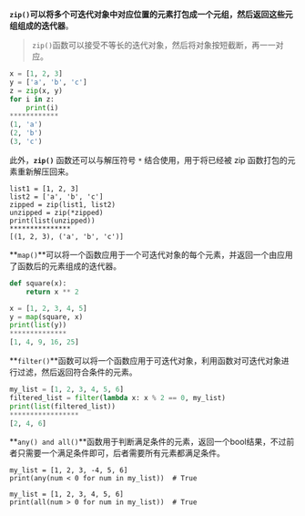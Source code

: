**`zip()`**可以将多个可迭代对象中对应位置的元素打包成一个元组，然后返回这些元组组成的**迭代器**。

> `zip()`函数可以接受不等长的迭代对象，然后将对象按短截断，再一一对应。

```python
x = [1, 2, 3]
y = ['a', 'b', 'c']
z = zip(x, y)
for i in z:
    print(i)
************
(1, 'a')
(2, 'b')
(3, 'c')
```

此外，**`zip()`** 函数还可以与解压符号 `*` 结合使用，用于将已经被 zip 函数打包的元素重新解压回来。

```
list1 = [1, 2, 3]
list2 = ['a', 'b', 'c']
zipped = zip(list1, list2)
unzipped = zip(*zipped)
print(list(unzipped))
***************
[(1, 2, 3), ('a', 'b', 'c')]
```

**`map()`**可以将一个函数应用于一个可迭代对象的每个元素，并返回一个由应用了函数后的元素组成的迭代器。

```python
def square(x):
    return x ** 2

x = [1, 2, 3, 4, 5]
y = map(square, x)
print(list(y))
**************
[1, 4, 9, 16, 25]
```

**`filter()`**函数可以将一个函数应用于可迭代对象，利用函数对可迭代对象进行过滤，然后返回符合条件的元素。

```python
my_list = [1, 2, 3, 4, 5, 6]
filtered_list = filter(lambda x: x % 2 == 0, my_list)
print(list(filtered_list)) 
*****************
[2, 4, 6]

```

**`any() and all()`**函数用于判断满足条件的元素，返回一个bool结果，不过前者只需要一个满足条件即可，后者需要所有元素都满足条件。

```
my_list = [1, 2, 3, -4, 5, 6]
print(any(num < 0 for num in my_list))  # True

my_list = [1, 2, 3, 4, 5, 6]
print(all(num > 0 for num in my_list))  # True

```

